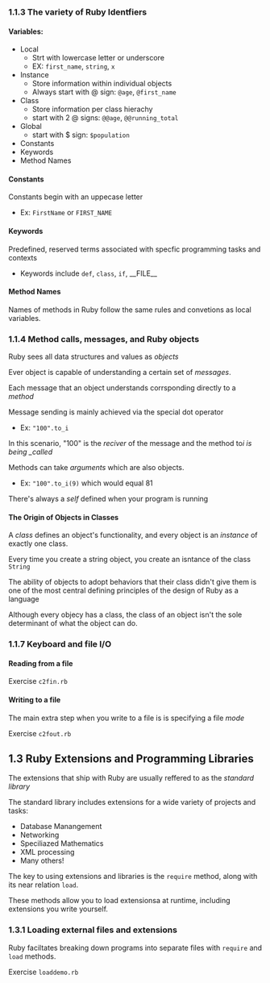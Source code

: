 ### 1.1.3 The variety of Ruby Identfiers

#### Variables:

- Local
  - Strt with lowercase letter or underscore
  - EX: `first_name`, `string`, `x`
- Instance
  - Store information within individual objects
  - Always start with @ sign: `@age`, `@first_name`
- Class
  - Store information per class hierachy
  - start with 2 @ signs: `@@age`, `@@running_total`
- Global
  - start with $ sign: `$population`
- Constants
- Keywords
- Method Names

#### Constants

Constants begin with an uppecase letter

- Ex: `FirstName` or `FIRST_NAME`

#### Keywords

Predefined, reserved terms associated with specfic programming tasks and contexts

- Keywords include `def`, `class`, `if`, \_\_FILE\_\_

#### Method Names

Names of methods in Ruby follow the same rules and convetions as local variables.

### 1.1.4 Method calls, messages, and Ruby objects

Ruby sees all data structures and values as _objects_

Ever object is capable of understanding a certain set of _messages_.

Each message that an object understands corrsponding directly to a _method_

Message sending is mainly achieved via the special dot operator

- Ex: `"100".to_i`

In this scenario, "100" is the _reciver_ of the message and the method to*i is being \_called*

Methods can take _arguments_ which are also objects.

- Ex: `"100".to_i(9)` which would equal 81

There's always a _self_ defined when your program is running

#### The Origin of Objects in Classes

A _class_ defines an object's functionality, and every object is an _instance_ of exactly one class.

Every time you create a string object, you create an isntance of the class `String`

The ability of objects to adopt behaviors that their class didn't give them is one of the most central defining principles of the design of Ruby as a language

Although every objecy has a class, the class of an object isn't the sole determinant of what the object can do.

### 1.1.7 Keyboard and file I/O

#### Reading from a file

Exercise `c2fin.rb`

#### Writing to a file

The main extra step when you write to a file is is specifying a file _mode_

Exercise `c2fout.rb`

## 1.3 Ruby Extensions and Programming Libraries

The extensions that ship with Ruby are usually reffered to as the _standard library_

The standard library includes extensions for a wide variety of projects and tasks:

- Database Manangement
- Networking
- Speciliazed Mathematics
- XML processing
- Many others!

The key to using extensions and libraries is the `require` method, along with its near relation `load`.

These methods allow you to load extensionsa at runtime, including extensions you write yourself.

### 1.3.1 Loading external files and extensions

Ruby faciltates breaking down programs into separate files with `require` and `load` methods.

Exercise `loaddemo.rb`
